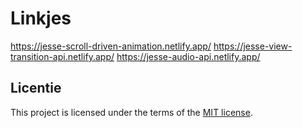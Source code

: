 # Linkjes

https://jesse-scroll-driven-animation.netlify.app/
https://jesse-view-transition-api.netlify.app/
https://jesse-audio-api.netlify.app/



## Licentie

This project is licensed under the terms of the [MIT license](./LICENSE).
